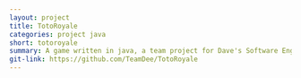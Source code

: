 ```yaml
---
layout: project
title: TotoRoyale
categories: project java
short: totoroyale
summary: A game written in java, a team project for Dave's Software Engineering class.
git-link: https://github.com/TeamDee/TotoRoyale
---
```

